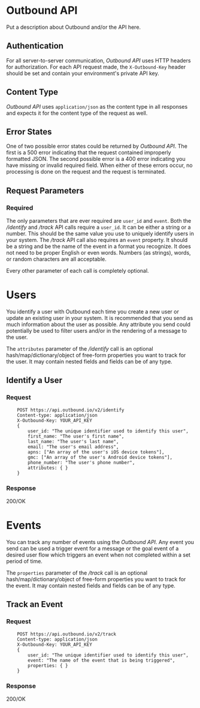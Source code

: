 # Outbound API
Put a description about Outbound and/or the API here.

## Authentication
For all server-to-server communication, *Outbound API* uses HTTP headers for authorization. For each API request made, the `X-Outbound-Key` header should be set and contain your environment's private API key.

## Content Type
*Outbound API* uses `application/json` as the content type in all responses and expects it for the content type of the request as well.

## Error States
One of two possible error states could be returned by *Outbound API*. The first is a 500 error indicating that the request contained improperly formatted JSON. The second possible error is a 400 error indicating you have missing or invalid required field. When either of these errors occur, no processing is done on the request and the request is terminated.

## Request Parameters
### Required
The only parameters that are ever required are `user_id` and `event`. Both the */identify* and */track* API calls require a `user_id`. It can be either a string or a number. This should be the same value you use to uniquely identify users in your system. The */track* API call also requires an `event` property. It should be a string and be the name of the event in a format you recognize. It does not need to be proper English or even words. Numbers (as strings), words, or random characters are all acceptable.

Every other parameter of each call is completely optional.

# Users
You identify a user with Outbound each time you create a new user or update an existing user in your system. It is recommended that you send as much information about the user as possible. Any attribute you send could potentially be used to filter users and/or in the rendering of a message to the user.

The `attributes` parameter of the */identify* call is an optional hash/map/dictionary/object of free-form properties you want to track for the user. It may contain nested fields and fields can be of any type.

## Identify a User
### Request

        POST https://api.outbound.io/v2/identify
        Content-type: application/json
        X-Outbound-Key: YOUR_API_KEY
        {
            user_id: "The unique identifier used to identify this user",
            first_name: "The user's first name",
            last_name: "The user's last name",
            email: "The user's email address",
            apns: ["An array of the user's iOS device tokens"],
            gmc: ["An array of the user's Android device tokens"],
            phone_number: "The user's phone number",
            attributes: { }
        }

### Response
200/OK

# Events
You can track any number of events using the *Outbound API*. Any event you send can be used a trigger event for a message or the goal event of a desired user flow which triggers an event when not completed within a set period of time.

The `properties` parameter of the */track* call is an optional hash/map/dictionary/object of free-form properties you want to track for the event. It may contain nested fields and fields can be of any type.

## Track an Event
### Request

        POST https://api.outbound.io/v2/track
        Content-type: application/json
        X-Outbound-Key: YOUR_API_KEY
        {
            user_id: "The unique identifier used to identify this user",
            event: "The name of the event that is being triggered",
            properties: { }
        }

### Response
200/OK
